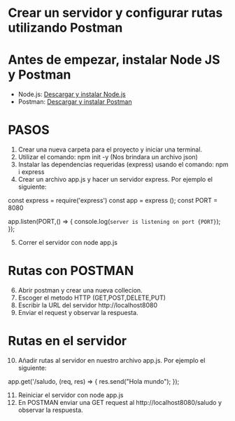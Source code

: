 # Crear un servidor y configurar rutas utilizando Postman
# Antes de empezar, instalar Node JS y Postman

- Node.js: [Descargar y instalar Node.js](https://nodejs.org/)
- Postman: [Descargar y instalar Postman](https://www.postman.com/)

# PASOS
1. Crear una nueva carpeta para el proyecto y iniciar una terminal.
2. Utilizar el comando: npm init -y (Nos brindara un archivo json)
3. Instalar las dependencias requeridas (express) usando el comando: npm i express
4. Crear un archivo app.js y hacer un servidor express. Por ejemplo el siguiente:

const express = require('express')
const app = express ();
const PORT = 8080

app.listen(PORT,() => {
    console.log(`server is listening on port {PORT}`);
});

5. Correr el servidor con node app.js

# Rutas con POSTMAN

6. Abrir postman y crear una nueva collecion.
7. Escoger el metodo HTTP (GET,POST,DELETE,PUT)
8. Escribir la URL del servidor http://localhost8080
9. Enviar el request y observar la respuesta.

# Rutas en el servidor

10. Añadir rutas al servidor en nuestro archivo app.js. Por ejemplo el siguiente:

app.get('/saludo, (req, res) => {
    res.send("Hola mundo");
});

11. Reiniciar el servidor con node app.js
12. En POSTMAN enviar una GET request al http://localhost8080/saludo y observar la respuesta.





